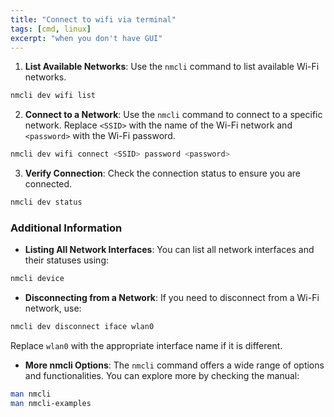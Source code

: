 ```yaml
---
title: "Connect to wifi via terminal"
tags: [cmd, linux]
excerpt: "when you don't have GUI"
---
```


1. **List Available Networks**: Use the `nmcli` command to list available Wi-Fi networks.

```bash
nmcli dev wifi list
```

2. **Connect to a Network**: Use the `nmcli` command to connect to a specific network. Replace `<SSID>` with the name of the Wi-Fi network and `<password>` with the Wi-Fi password.

```bash
nmcli dev wifi connect <SSID> password <password>
```

3. **Verify Connection**: Check the connection status to ensure you are connected.

```bash
nmcli dev status
```

### Additional Information

- **Listing All Network Interfaces**: You can list all network interfaces and their statuses using:

```bash
nmcli device
```

- **Disconnecting from a Network**: If you need to disconnect from a Wi-Fi network, use:

```bash
nmcli dev disconnect iface wlan0
```

Replace `wlan0` with the appropriate interface name if it is different.

- **More nmcli Options**: The `nmcli` command offers a wide range of options and functionalities. You can explore more by checking the manual:

```bash
man nmcli
man nmcli-examples
```

